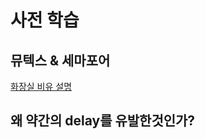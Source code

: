 # 사전 학습

## 뮤텍스 & 세마포어

[화장실 비유 설명](https://worthpreading.tistory.com/90)

## 왜 약간의 delay를 유발한것인가?


